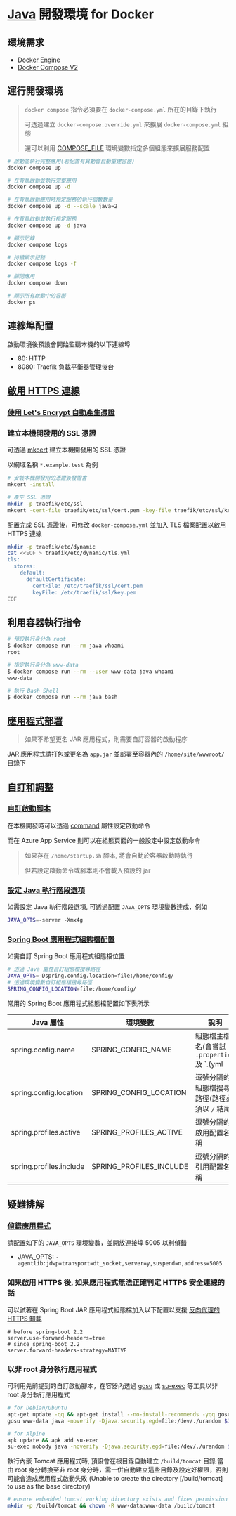 # [Java](https://github.com/microsoft/java) 開發環境 for Docker

## 環境需求

- [Docker Engine](https://docs.docker.com/install/)
- [Docker Compose V2](https://docs.docker.com/compose/cli-command/)

## 運行開發環境

> `docker compose` 指令必須要在 `docker-compose.yml` 所在的目錄下執行
>
> 可透過建立 `docker-compose.override.yml` 來擴展 `docker-compose.yml` 組態
>
> 還可以利用 [COMPOSE_FILE](https://docs.docker.com/compose/reference/envvars/#compose_file) 環境變數指定多個組態來擴展服務配置

```sh
# 啟動並執行完整應用(若配置有異動會自動重建容器)
docker compose up

# 在背景啟動並執行完整應用
docker compose up -d

# 在背景啟動應用時指定服務的執行個數數量
docker compose up -d --scale java=2

# 在背景啟動並執行指定服務
docker compose up -d java

# 顯示記錄
docker compose logs

# 持續顯示記錄
docker compose logs -f

# 關閉應用
docker compose down

# 顯示所有啟動中的容器
docker ps
```

## 連線埠配置

啟動環境後預設會開始監聽本機的以下連線埠

- 80: HTTP
- 8080: Traefik 負載平衡器管理後台

## [啟用 HTTPS 連線](https://doc.traefik.io/traefik/https/tls/)

### [使用 Let's Encrypt 自動產生憑證](https://doc.traefik.io/traefik/https/acme/)

### 建立本機開發用的 SSL 憑證

可透過 [mkcert](https://github.com/FiloSottile/mkcert) 建立本機開發用的 SSL 憑證

以網域名稱 `*.example.test` 為例

```sh
# 安裝本機開發用的憑證簽發證書
mkcert -install

# 產生 SSL 憑證
mkdir -p traefik/etc/ssl
mkcert -cert-file traefik/etc/ssl/cert.pem -key-file traefik/etc/ssl/key.pem '*.example.test'
```

配置完成 SSL 憑證後，可修改 `docker-compose.yml` 並加入 TLS 檔案配置以啟用 HTTPS 連線

```sh
mkdir -p traefik/etc/dynamic
cat <<EOF > traefik/etc/dynamic/tls.yml
tls:
  stores:
    default:
      defaultCertificate:
        certFile: /etc/traefik/ssl/cert.pem
        keyFile: /etc/traefik/ssl/key.pem
EOF
```

## 利用容器執行指令

```sh
# 預設執行身分為 root
$ docker compose run --rm java whoami
root

# 指定執行身分為 www-data
$ docker compose run --rm --user www-data java whoami
www-data

# 執行 Bash Shell
$ docker compose run --rm java bash
```

## [應用程式部署](https://docs.microsoft.com/azure/app-service/configure-language-java?pivots=platform-linux#configure-jar-applications)

> 如果不希望更名 JAR 應用程式，則需要自訂容器的啟動程序

JAR 應用程式請打包或更名為 `app.jar` 並部署至容器內的 `/home/site/wwwroot/` 目錄下

## [自訂和調整](https://docs.microsoft.com/azure/app-service/configure-language-java?pivots=platform-linux#customization-and-tuning)

### [自訂啟動腳本](https://github.com/Azure-App-Service/java/blob/dev/shared/init_container.sh)

在本機開發時可以透過 [command](https://docs.docker.com/compose/compose-file/#command) 屬性設定啟動命令

而在 Azure App Service 則可以在組態頁面的一般設定中設定啟動命令

> 如果存在 `/home/startup.sh` 腳本, 將會自動於容器啟動時執行
>
> 但若設定啟動命令或腳本則不會載入預設的 jar

### [設定 Java 執行階段選項](https://docs.microsoft.com/azure/app-service/configure-language-java?pivots=platform-linux#set-java-runtime-options)

如需設定 Java 執行階段選項, 可透過配置 `JAVA_OPTS` 環境變數達成，例如

```sh
JAVA_OPTS=-server -Xmx4g
```

### [Spring Boot 應用程式組態檔配置](https://docs.spring.io/spring-boot/docs/current/reference/html/howto.html#howto-change-the-location-of-external-properties)

如需自訂 Spring Boot 應用程式組態檔位置

```sh
# 透過 Java 屬性自訂組態檔搜尋路徑
JAVA_OPTS=-Dspring.config.location=file:/home/config/
# 透過環境變數自訂組態檔搜尋路徑
SPRING_CONFIG_LOCATION=file:/home/config/
```

常用的 Spring Boot 應用程式組態檔配置如下表所示

| Java 屬性               | 環境變數                | 說明                                                       | 預設值                                                  |
| ----------------------- | ----------------------- | ---------------------------------------------------------- | ------------------------------------------------------- |
| spring.config.name      | SPRING_CONFIG_NAME      | 組態檔主檔名(會嘗試 `.properties` 及 `.(yml|yaml)` 副檔案) | `application`                                           |
| spring.config.location  | SPRING_CONFIG_LOCATION  | 逗號分隔的組態檔搜尋路徑(路徑必須以 `/` 結尾)              | `classpath:/,classpath:/config/,file:./,file:./config/` |
| spring.profiles.active  | SPRING_PROFILES_ACTIVE  | 逗號分隔的啟用配置名稱                                     |                                                         |
| spring.profiles.include | SPRING_PROFILES_INCLUDE | 逗號分隔的引用配置名稱                                     |                                                         |

## 疑難排解

### [偵錯應用程式](https://www.baeldung.com/spring-debugging)

請配置如下的 `JAVA_OPTS` 環境變數，並開放連接埠 5005 以利偵錯

- JAVA_OPTS: `-agentlib:jdwp=transport=dt_socket,server=y,suspend=n,address=5005`

### 如果啟用 HTTPS 後, 如果應用程式無法正確判定 HTTPS 安全連線的話

可以試著在 Spring Boot JAR 應用程式組態檔加入以下配置以支援 [反向代理的 HTTPS 卸載](https://docs.spring.io/spring-boot/docs/current/reference/html/howto.html#howto-use-behind-a-proxy-server)

```ini:application.properties
# before spring-boot 2.2
server.use-forward-headers=true
# since spring-boot 2.2
server.forward-headers-strategy=NATIVE
```

### 以非 root 身分執行應用程式

可利用先前提到的自訂啟動腳本，在容器內透過 [gosu](https://github.com/tianon/gosu) 或 [su-exec](https://github.com/ncopa/su-exec) 等工具以非 root 身分執行應用程式

```sh
# for Debian/Ubuntu
apt-get update -qq && apt-get install --no-install-recommends -yqq gosu
gosu www-data java -noverify -Djava.security.egd=file:/dev/./urandom $JAVA_OPTS -jar $JAR_FILE

# for Alpine
apk update && apk add su-exec
su-exec nobody java -noverify -Djava.security.egd=file:/dev/./urandom $JAVA_OPTS -jar $JAR_FILE
```

執行內嵌 Tomcat 應用程式時, 預設會在根目錄自動建立 `/build/tomcat` 目錄
當由 root 身分轉換至非 root 身分時，需一併自動建立這些目錄及設定好權限，否則可能會造成應用程式啟動失敗 (Unable to create the directory [/build/tomcat] to use as the base directory)

```sh
# ensure embedded tomcat working directory exists and fixes permission
mkdir -p /build/tomcat && chown -R www-data:www-data /build/tomcat
```
